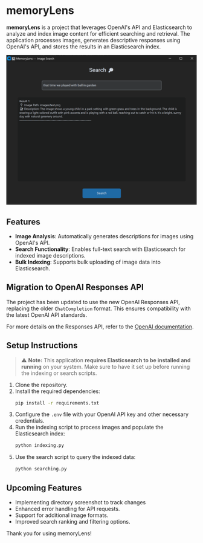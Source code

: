 # memoryLens

**memoryLens** is a project that leverages OpenAI's API and Elasticsearch to analyze and index image content for efficient searching and retrieval. The application processes images, generates descriptive responses using OpenAI's API, and stores the results in an Elasticsearch index.

![alt text](image.png)

## Features

- **Image Analysis**: Automatically generates descriptions for images using OpenAI's API.
- **Search Functionality**: Enables full-text search with Elasticsearch for indexed image descriptions.
- **Bulk Indexing**: Supports bulk uploading of image data into Elasticsearch.

## Migration to OpenAI Responses API

The project has been updated to use the new OpenAI Responses API, replacing the older `ChatCompletion` format. This ensures compatibility with the latest OpenAI API standards.

For more details on the Responses API, refer to the [OpenAI documentation](https://community.openai.com/t/introducing-the-responses-api/1140929).

## Setup Instructions

> ⚠️ **Note:** This application **requires Elasticsearch to be installed and running** on your system. Make sure to have it set up before running the indexing or search scripts.

1. Clone the repository.
2. Install the required dependencies:
   ```bash
   pip install -r requirements.txt
   ```
3. Configure the `.env` file with your OpenAI API key and other necessary credentials.
4. Run the indexing script to process images and populate the Elasticsearch index:
   ```bash
   python indexing.py
   ```
5. Use the search script to query the indexed data:
   ```bash
   python searching.py
   ```

## Upcoming Features

- Implementing directory screenshot to track changes
- Enhanced error handling for API requests.
- Support for additional image formats.
- Improved search ranking and filtering options.

Thank you for using memoryLens!

